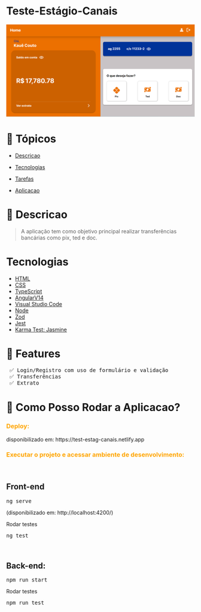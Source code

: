 <h1>Teste-Estágio-Canais</h1>

![image](./angular-teste-estag-canais/src/assets/image/preview.png)

# 📌 Tópicos

<!--ts-->

- [Descricao](#-Descricao)
- [Tecnologias](#-Tecnologias)
- [Tarefas](#-Features)
- [Aplicacao](#-Como-Posso-Rodar-a-Aplicacao?)
  
  <!--te-->

# 📄 Descricao

> A aplicação tem como objetivo principal realizar transferências bancárias como pix, ted e doc.

# Tecnologias

- [HTML](https://developer.mozilla.org/en-US/docs/Web/HTML)
- [CSS](https://developer.mozilla.org/pt-BR/docs/Web/CSS)
- [TypeScript](https://www.typescriptlang.org)
- [AngularV14](https://angular.io/)
- [Visual Studio Code](https://code.visualstudio.com/)
- [Node](https://nodejs.org/en/)
- [Zod](https://zod.dev/)
- [Jest](https://jestjs.io/pt-BR/) 
- [Karma Test: Jasmine](https://jasmine.github.io/)

# 🎯 Features

<pre>
 ✅ Login/Registro com uso de formulário e validação
 ✅ Transferências
 ✅ Extrato
</pre>

# 📑 Como Posso Rodar a Aplicacao?

<h3 style='color: orange'>Deploy:</h3>
disponibilizado em: https://test-estag-canais.netlify.app

<br/>
<h3 style='color: orange'>Executar o projeto e acessar ambiente de desenvolvimento:</h3>
<br/>
<h2>Front-end</h2>
<pre>ng serve
</pre>
(disponibilizado em: http://localhost:4200/)

<br/> 
<p>Rodar testes</p>
<pre>ng test</pre>
<br/>
<h2>Back-end:</h2>  
<pre>npm run start</pre>
<p>Rodar testes</p>
<pre>npm run test</pre> 
